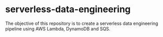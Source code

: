 # serverless-data-engineering
The objective of this repository is to create a serverless data engineering pipeline using AWS Lambda, DynamoDB and SQS.

